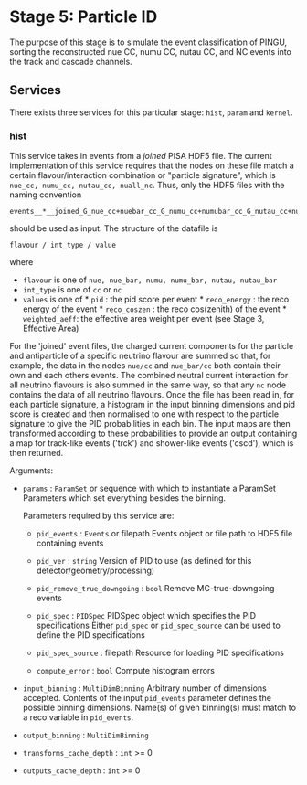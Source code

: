 # Stage 5: Particle ID

The purpose of this stage is to simulate the event classification of
PINGU, sorting the reconstructed nue CC, numu CC, nutau CC, and NC
events into the track and cascade channels.

## Services

There exists three services for this particular stage: `hist`, `param` and
`kernel`.

### hist
This service takes in events from a *joined* PISA HDF5 file. The current
implementation of this service requires that the nodes on these file
match a certain flavour/interaction combination or "particle signature", which
is `nue_cc, numu_cc, nutau_cc, nuall_nc`. Thus, only the HDF5 files with the
naming convention
```
events__*__joined_G_nue_cc+nuebar_cc_G_numu_cc+numubar_cc_G_nutau_cc+nutaubar_cc_G_nuall_nc+nuallbar_nc.hdf5
```
should be used as input. The structure of the datafile is
```
flavour / int_type / value
```
where
  *  `flavour` is one of `nue, nue_bar, numu, numu_bar, nutau, nutau_bar`
  *  `int_type` is one of `cc` or `nc`
  *  `values` is one of
    * `pid` : the pid score per event
    * `reco_energy` : the reco energy of the event
    * `reco_coszen` : the reco cos(zenith) of the event
    * `weighted_aeff`: the effective area weight per event (see Stage 3, Effective Area)

For the 'joined' event files, the charged current components for the particle
and antiparticle of a specific neutrino flavour are summed so that, for
example, the data in the nodes `nue/cc` and `nue_bar/cc` both contain their
own and each others events. The combined neutral current interaction for all
neutrino flavours is also summed in the same way, so that any `nc` node
contains the data of all neutrino flavours.
Once the file has been read in, for each particle signature, a histogram in the
input binning dimensions and pid score is created and then normalised to one
with respect to the particle signature to give the PID probabilities in each
bin. The input maps are then transformed according to these probabilities to
provide an output containing a map for track-like events ('trck') and
shower-like events ('cscd'), which is then returned.

Arguments:
  * `params` : `ParamSet` or sequence with which to instantiate a ParamSet
    Parameters which set everything besides the binning.

    Parameters required by this service are:
      - `pid_events` : `Events` or filepath
        Events object or file path to HDF5 file containing events

      - `pid_ver` : `string`
        Version of PID to use (as defined for this detector/geometry/processing)

      - `pid_remove_true_downgoing` : `bool`
        Remove MC-true-downgoing events

      - `pid_spec` : `PIDSpec`
        PIDSpec object which specifies the PID specifications
        Either `pid_spec` or `pid_spec_source` can be used to define the PID specifications

      - `pid_spec_source` : filepath
        Resource for loading PID specifications

      - `compute_error` : `bool`
        Compute histogram errors

  * `input_binning` : `MultiDimBinning`
    Arbitrary number of dimensions accepted. Contents of the input `pid_events`
    parameter defines the possible binning dimensions. Name(s) of given
    binning(s) must match to a reco variable in `pid_events`.

  * `output_binning` : `MultiDimBinning`
  * `transforms_cache_depth` : `int` >= 0
  * `outputs_cache_depth` : `int` >= 0
